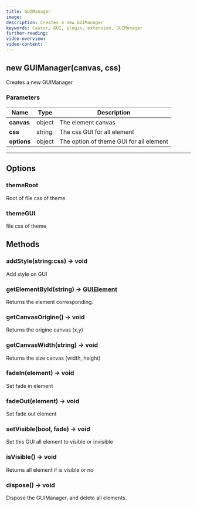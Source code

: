 ```yaml
---
title: GUIManager
image:  
description: Creates a new GUIManager
keywords: Castor, GUI, plugin, extension, GUIManager
further-reading:
video-overview: 
video-content:
---
```


## new GUIManager(canvas, css)
Creates a new GUIManager

### Parameters
Name | Type | Description
---|---|---
**canvas** | object | The element canvas
**css** | string | The css GUI for all element
**options** | object | The option of theme GUI for all element
---

## Options

### themeRoot
Root of file css of theme

### themeGUI
file css of theme

## Methods

### addStyle(string:css) → void
Add style on GUI

### getElementById(string) → [GUIElement]()
Returns the element corresponding.

### getCanvasOrigine() → void
Returns the origine canvas (x,y)

### getCanvasWidth(string) → void
Returns the size canvas (width, height)

### fadeIn(element) → void
Set fade in element

### fadeOut(element) → void
Set fade out element

### setVisible(bool, fade) → void
Set this GUI all element to visible or invisible

### isVisible() → void
Returns all element if is visible or no

### dispose() → void
Dispose the GUIManager, and delete all elements.
